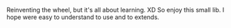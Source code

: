 Reinventing the wheel, but it's all about learning. XD So enjoy this small lib. I hope were easy
to understand to use and to extends.
